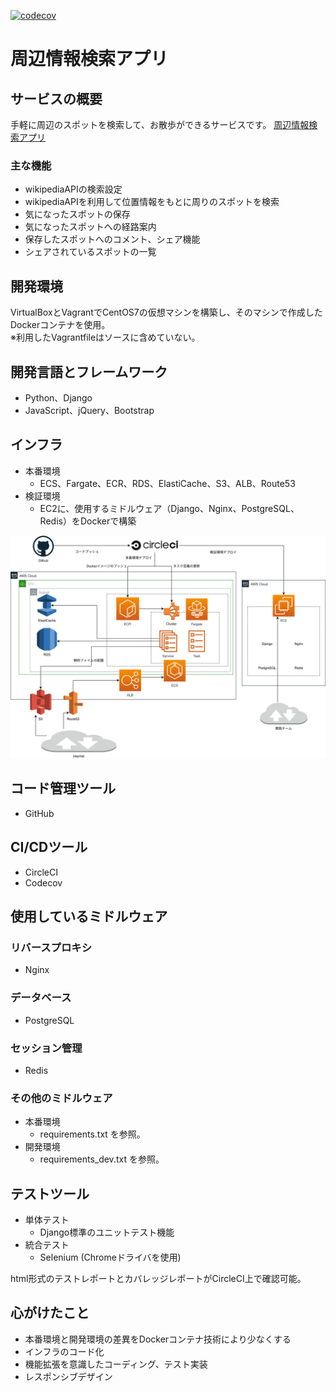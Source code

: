 [![codecov](https://codecov.io/gh/yuki0417/travel-app/branch/master/graph/badge.svg)](https://codecov.io/gh/yuki0417/travel-app)

# 周辺情報検索アプリ

## サービスの概要
手軽に周辺のスポットを検索して、お散歩ができるサービスです。
[周辺情報検索アプリ](https://travel.mytravelapp.net/)

### 主な機能

- wikipediaAPIの検索設定
- wikipediaAPIを利用して位置情報をもとに周りのスポットを検索
- 気になったスポットの保存
- 気になったスポットへの経路案内
- 保存したスポットへのコメント、シェア機能
- シェアされているスポットの一覧

## 開発環境
VirtualBoxとVagrantでCentOS7の仮想マシンを構築し、そのマシンで作成したDockerコンテナを使用。
<br>
※利用したVagrantfileはソースに含めていない。

## 開発言語とフレームワーク
- Python、Django
- JavaScript、jQuery、Bootstrap

## インフラ
- 本番環境
    - ECS、Fargate、ECR、RDS、ElastiCache、S3、ALB、Route53
- 検証環境
    - EC2に、使用するミドルウェア（Django、Nginx、PostgreSQL、Redis）をDockerで構築

![system_architecture.svg](https://github.com/yuki0417/travel-app/blob/master/system_architecture.svg?raw=true)

## コード管理ツール
- GitHub

## CI/CDツール
- CircleCI
- Codecov

## 使用しているミドルウェア

### リバースプロキシ
- Nginx

### データベース
- PostgreSQL

### セッション管理
- Redis

### その他のミドルウェア
- 本番環境
    - requirements.txt を参照。
- 開発環境
    - requirements_dev.txt を参照。

## テストツール
- 単体テスト
    - Django標準のユニットテスト機能
- 統合テスト
    - Selenium (Chromeドライバを使用)

html形式のテストレポートとカバレッジレポートがCircleCI上で確認可能。

## 心がけたこと
- 本番環境と開発環境の差異をDockerコンテナ技術により少なくする
- インフラのコード化
- 機能拡張を意識したコーディング、テスト実装
- レスポンシブデザイン
